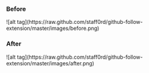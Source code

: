 <h3>Before</h3>
![alt tag](https://raw.github.com/staff0rd/github-follow-extension/master/images/before.png)

<h3>After</h3>
![alt tag](https://raw.github.com/staff0rd/github-follow-extension/master/images/after.png)